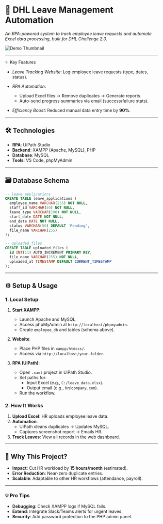 # **📌 DHL Leave Management Automation**  
*An RPA-powered system to track employee leave requests and automate Excel data processing, built for DHL Challenge 2.0.*  

![Demo Thumbnail](https://img.youtube.com/vi/zPF9p7py9II/maxresdefault.jpg) 

---

✨ Key Features

- *Leave Tracking Website*: Log employee leave requests (type, dates, status).  

- *RPA Automation*:  
  - Upload Excel files → Remove duplicates → Generate reports.  
  - Auto-send progress summaries via email (success/failure stats). 
 
- *Efficiency Boost*: Reduced manual data entry time by **90%**.  

---

## **🛠️ Technologies**  

- **RPA**: UiPath Studio  
- **Backend**: XAMPP (Apache, MySQL), PHP  
- **Database**: MySQL 
- **Tools**: VS Code, phpMyAdmin  

---

## **🗃️ Database Schema**  
```sql
-- leave_applications
CREATE TABLE leave_applications (
  employee_name VARCHAR(255) NOT NULL,
  staff_id VARCHAR(50) NOT NULL,
  leave_type VARCHAR(100) NOT NULL,
  start_date DATE NOT NULL,
  end_date DATE NOT NULL,
  status VARCHAR(50) DEFAULT 'Pending',
  file_name VARCHAR(255)
);

-- uploaded_files
CREATE TABLE uploaded_files (
  id INT(11) AUTO_INCREMENT PRIMARY KEY,
  file_name VARCHAR(255) NOT NULL,
  uploaded_at TIMESTAMP DEFAULT CURRENT_TIMESTAMP
);
```

---

## **⚙️ Setup & Usage**  
### **1. Local Setup**  
1. **Start XAMPP**:  
   - Launch Apache and MySQL.  
   - Access phpMyAdmin at `http://localhost/phpmyadmin`.  
   - Create `employee_db` and tables (schema above).  

2. **Website**:  
   - Place PHP files in `xampp/htdocs/`.  
   - Access via `http://localhost/your-folder`.  

3. **RPA (UiPath)**:  
   - Open `.xaml` project in UiPath Studio.  
   - Set paths for:  
     - Input Excel (e.g., `C:/leave_data.xlsx`).  
     - Output email (e.g., `hr@company.com`).  
   - Run the workflow.  

### **2. How It Works**  
1. **Upload Excel**: HR uploads employee leave data.  
2. **Automation**:  
   - UiPath cleans duplicates → Updates MySQL.  
   - Captures screenshot report → Emails HR.  
3. **Track Leaves**: View all records in the web dashboard.  


---

## **🚀 Why This Project?**  
- **Impact**: Cut HR workload by **15 hours/month** (estimated).  
- **Error Reduction**: Near-zero duplicate entries.  
- **Scalable**: Adaptable to other HR workflows (attendance, payroll).  


---

### **💡 Pro Tips**  
- **Debugging**: Check XAMPP logs if MySQL fails.  
- **Extend**: Integrate Slack/Teams alerts for urgent leaves.  
- **Security**: Add password protection to the PHP admin panel.  

